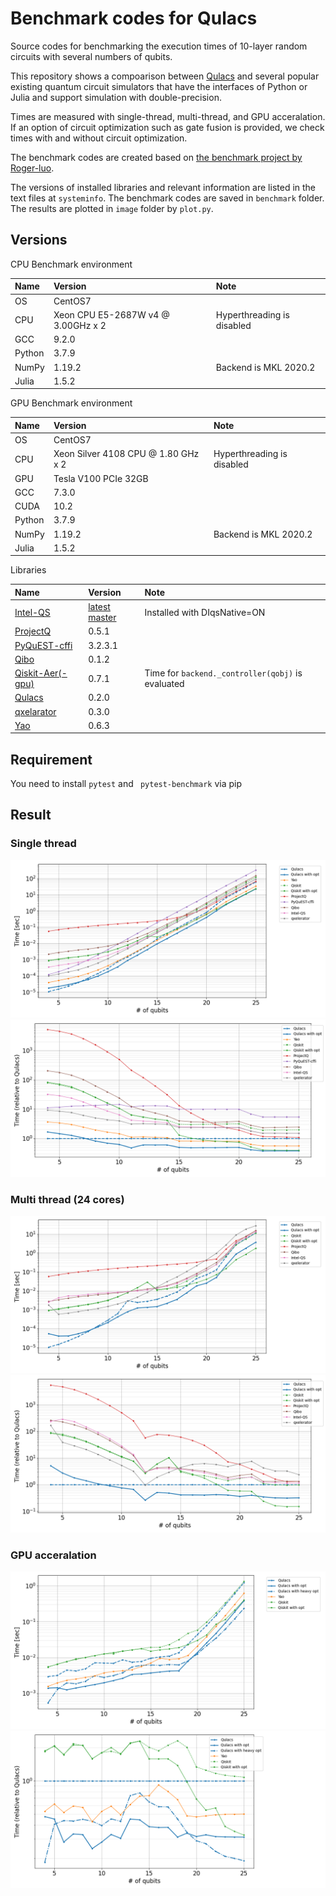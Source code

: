 # Benchmark codes for Qulacs

Source codes for benchmarking the execution times of 10-layer random circuits with several numbers of qubits.

This repository shows a compoarison between [Qulacs](https://github.com/qulacs/qulacs/) and several popular existing quantum circuit simulators that have the interfaces of Python or Julia and support simulation with double-precision. 

Times are measured with single-thread, multi-thread, and GPU acceralation. If an option of circuit optimization such as gate fusion is provided, we check times with and without circuit optimization.

The benchmark codes are created based on [the benchmark project by Roger-luo](https://github.com/Roger-luo/quantum-benchmarks/).

The versions of installed libraries and relevant information are listed in the text files at `systeminfo`. The benchmark codes are saved in `benchmark` folder. The results are plotted in `image` folder by `plot.py`.

## Versions

CPU Benchmark environment 

|Name|Version|Note|
|:--|:--|:--|
|OS|CentOS7||
|CPU|Xeon CPU E5-2687W v4 @ 3.00GHz x 2|Hyperthreading is disabled|
|GCC|9.2.0||
|Python|3.7.9|
|NumPy|1.19.2|Backend is MKL 2020.2|
|Julia|1.5.2|

GPU Benchmark environment 

|Name|Version|Note|
|:--|:--|:--|
|OS|CentOS7||
|CPU|Xeon Silver 4108 CPU @ 1.80 GHz x 2|Hyperthreading is disabled|
|GPU|Tesla V100 PCIe 32GB|
|GCC|7.3.0||
|CUDA|10.2|
|Python|3.7.9|
|NumPy|1.19.2|Backend is MKL 2020.2|
|Julia|1.5.2|

Libraries

|Name|Version|Note|
|:--|:--|:--|
|[Intel-QS](https://github.com/iqusoft/intel-qs)|[latest master](https://github.com/iqusoft/intel-qs/tree/b625e1fb09c5aa3c146cb7129a2a29cdb6ff186a)|Installed with DIqsNative=ON|
|[ProjectQ](https://github.com/ProjectQ-Framework/ProjectQ)|0.5.1|
|[PyQuEST-cffi](https://github.com/HQSquantumsimulations/PyQuEST-cffi)|3.2.3.1|
|[Qibo](https://github.com/Quantum-TII/qibo)|0.1.2||
|[Qiskit-Aer(-gpu)](https://github.com/Qiskit/qiskit-aer)|0.7.1|Time for `backend._controller(qobj)` is evaluated|
|[Qulacs](https://github.com/qulacs/qulacs)|0.2.0|
|[qxelarator](https://github.com/QE-Lab/qx-simulator/tree/develop/qxelarator)|0.3.0|
|[Yao](https://github.com/QuantumBFS/Yao.jl)|0.6.3|

## Requirement
You need to install ``` pytest ``` and ``` pytest-benchmark``` via pip
## Result

### Single thread 
![Single thread results](./image/fig_compare_singlethread.png)
![Single thread ratio](./image/fig_ratio_singlethread.png)

### Multi thread (24 cores)
![Mutli-thread results](./image/fig_compare_multithread.png)
![Multi-thread ratio](./image/fig_ratio_multithread.png)

### GPU acceralation
![GPU results](./image/fig_compare_gpu.png)
![GPU ratio](./image/fig_ratio_gpu.png)
